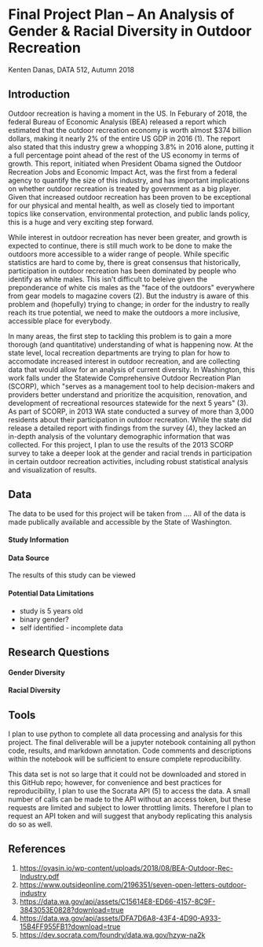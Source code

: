 # Final Project Plan – An Analysis of Gender & Racial Diversity in Outdoor Recreation

Kenten Danas, DATA 512, Autumn 2018

## Introduction
Outdoor recreation is having a moment in the US. In Feburary of 2018, the federal Bureau of Economic Analysis (BEA) released a report which estimated that the outdoor recreation economy is worth almost $374 billion dollars, making it nearly 2% of the entire US GDP in 2016 (1). The report also stated that this industry grew a whopping 3.8% in 2016 alone, putting it a full percentage point ahead of the rest of the US economy in terms of growth. This report, initiated when President Obama signed the Outdoor Recreation Jobs and Economic Impact Act, was the first from a federal agency to quantify the size of this industry, and has important implications on whether outdoor recreation is treated by government as a big player. Given that increased outdoor recreation has been proven to be exceptional for our physical and mental health, as well as closely tied to important topics like conservation, environmental protection, and public lands policy, this is a huge and very exciting step forward.

While interest in outdoor recreation has never been greater, and growth is expected to continue, there is still much work to be done to make the outdoors more accessible to a wider range of people. While specific statistics are hard to come by, there is great consensus that historically, participation in outdoor recreation has been dominated by people who identify as white males. This isn't difficult to beleive given the preponderance of white cis males as the "face of the outdoors" everywhere from gear models to magazine covers (2). But the industry is aware of this problem and (hopefully) trying to change; in order for the industry to really reach its true potential, we need to make the outdoors a more inclusive, accessible place for everybody.

In many areas, the first step to tackling this problem is to gain a more thorough (and quantitative) understanding of what is happening now. At the state level, local recreation departments are trying to plan for how to accomodate increased interest in outdoor recreation, and are collecting data that would allow for an analysis of current diversity. In Washington, this work falls under the Statewide Comprehensive Outdoor Recreation Plan (SCORP), which "serves as a management tool to help decision-makers and providers better understand and prioritize the acquisition, renovation, and development of recreational resources statewide for the next 5 years" (3). As part of SCORP, in 2013 WA state conducted a survey of more than 3,000 residents about their participation in outdoor recreation. While the state did release a detailed report with findings from the survey (4), they lacked an in-depth analysis of the voluntary demographic information that was collected. For this project, I plan to use the results of the 2013 SCORP survey to take a deeper look at the gender and racial trends in participation in certain outdoor recreation activities, including robust statistical analysis and visualization of results.

## Data
The data to be used for this project will be taken from .... All of the data is made publically available and accessible by the State of Washington.

#### Study Information

#### Data Source
The results of this study can be viewed 

#### Potential Data Limitations
 - study is 5 years old
 - binary gender?
 - self identified - incomplete data

## Research Questions

#### Gender Diversity

#### Racial Diversity


## Tools
I plan to use python to complete all data processing and analysis for this project. The final deliverable will be a jupyter notebook containing all python code, results, and markdown annotation. Code comments and descriptions within the notebook will be sufficient to ensure complete reproducibility.

This data set is not so large that it could not be downloaded and stored in this GitHub repo; however, for convenience and best practices for reproducibility, I plan to use the Socrata API (5) to access the data. A small number of calls can be made to the API without an access token, but these requests are limited and subject to lower throttling limits. Therefore I plan to request an API token and will suggest that anybody replicating this analysis do so as well.

## References
1. https://oyasin.io/wp-content/uploads/2018/08/BEA-Outdoor-Rec-Industry.pdf
2. https://www.outsideonline.com/2196351/seven-open-letters-outdoor-industry
3. https://data.wa.gov/api/assets/C15614E8-ED66-4157-8C9F-3843053E0828?download=true
4. https://data.wa.gov/api/assets/DFA7D6A8-43F4-4D90-A933-15B4FF955FB1?download=true
5. https://dev.socrata.com/foundry/data.wa.gov/hzyw-na2k
